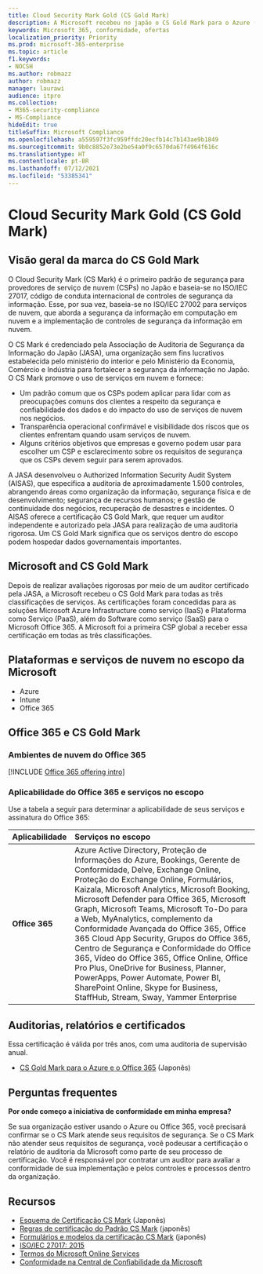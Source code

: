 ```yaml
---
title: Cloud Security Mark Gold (CS Gold Mark)
description: A Microsoft recebeu no japão o CS Gold Mark para o Azure (IaaS e PaaS) e o Office 365 (SaaS).
keywords: Microsoft 365, conformidade, ofertas
localization_priority: Priority
ms.prod: microsoft-365-enterprise
ms.topic: article
f1.keywords:
- NOCSH
ms.author: robmazz
author: robmazz
manager: laurawi
audience: itpro
ms.collection:
- M365-security-compliance
- MS-Compliance
hideEdit: true
titleSuffix: Microsoft Compliance
ms.openlocfilehash: a559597f3fc959ffdc20ecfb14c7b143ae9b1849
ms.sourcegitcommit: 9b0c8852e73e2be54a0f9c6570da67f4964f616c
ms.translationtype: HT
ms.contentlocale: pt-BR
ms.lasthandoff: 07/12/2021
ms.locfileid: "53385341"
---
```

# <a name="cloud-security-mark-gold-cs-gold-mark"></a>Cloud Security Mark Gold (CS Gold Mark)

## <a name="cs-gold-mark-overview"></a>Visão geral da marca do CS Gold Mark

O Cloud Security Mark (CS Mark) é o primeiro padrão de segurança para provedores de serviço de nuvem (CSPs) no Japão e baseia-se no ISO/IEC 27017, código de conduta internacional de controles de segurança da informação. Esse, por sua vez, baseia-se no ISO/IEC 27002 para serviços de nuvem, que aborda a segurança da informação em computação em nuvem e a implementação de controles de segurança da informação em nuvem.

O CS Mark é credenciado pela Associação de Auditoria de Segurança da Informação do Japão (JASA), uma organização sem fins lucrativos estabelecida pelo ministério do interior e pelo Ministério da Economia, Comércio e Indústria para fortalecer a segurança da informação no Japão. O CS Mark promove o uso de serviços em nuvem e fornece:

- Um padrão comum que os CSPs podem aplicar para lidar com as preocupações comuns dos clientes a respeito da segurança e confiabilidade dos dados e do impacto do uso de serviços de nuvem nos negócios.
- Transparência operacional confirmável e visibilidade dos riscos que os clientes enfrentam quando usam serviços de nuvem.
- Alguns critérios objetivos que empresas e governo podem usar para escolher um CSP e esclarecimento sobre os requisitos de segurança que os CSPs devem seguir para serem aprovados.

A JASA desenvolveu o Authorized Information Security Audit System (AISAS), que especifica a auditoria de aproximadamente 1.500 controles, abrangendo áreas como organização da informação, segurança física e de desenvolvimento; segurança de recursos humanos; e gestão de continuidade dos negócios, recuperação de desastres e incidentes. O AISAS oferece a certificação CS Gold Mark, que requer um auditor independente e autorizado pela JASA para realização de uma auditoria rigorosa. Um CS Gold Mark significa que os serviços dentro do escopo podem hospedar dados governamentais importantes.

## <a name="microsoft-and-cs-gold-mark"></a>Microsoft and CS Gold Mark

Depois de realizar avaliações rigorosas por meio de um auditor certificado pela JASA, a Microsoft recebeu o CS Gold Mark para todas as três classificações de serviços. As certificações foram concedidas para as soluções Microsoft Azure Infrastructure como serviço (IaaS) e Plataforma como Serviço (PaaS), além do Software como serviço (SaaS) para o Microsoft Office 365. A Microsoft foi a primeira CSP global a receber essa certificação em todas as três classificações.

## <a name="microsoft-in-scope-cloud-platforms--services"></a>Plataformas e serviços de nuvem no escopo da Microsoft

- Azure
- Intune
- Office 365

## <a name="office-365-and-cs-gold-mark"></a>Office 365 e CS Gold Mark

### <a name="office-365-cloud-environments"></a>Ambientes de nuvem do Office 365

[!INCLUDE [Office 365 offering intro](../includes/o365-offering-introduction.md)]

### <a name="office-365-applicability-and-in-scope-services"></a>Aplicabilidade do Office 365 e serviços no escopo

Use a tabela a seguir para determinar a aplicabilidade de seus serviços e assinatura do Office 365:

| **Aplicabilidade** | **Serviços no escopo** |
|:------------------|:----------------------|
| **Office 365** | Azure Active Directory, Proteção de Informações do Azure, Bookings, Gerente de Conformidade, Delve, Exchange Online, Proteção do Exchange Online, Formulários, Kaizala, Microsoft Analytics, Microsoft Booking, Microsoft Defender para Office 365, Microsoft Graph, Microsoft Teams, Microsoft To-Do para a Web, MyAnalytics, complemento da Conformidade Avançada do Office 365, Office 365 Cloud App Security, Grupos do Office 365, Centro de Segurança e Conformidade do Office 365, Vídeo do Office 365, Office Online, Office Pro Plus, OneDrive for Business, Planner, PowerApps, Power Automate, Power BI, SharePoint Online, Skype for Business, StaffHub, Stream, Sway, Yammer Enterprise |

## <a name="audits-reports-and-certificates"></a>Auditorias, relatórios e certificados

Essa certificação é válida por três anos, com uma auditoria de supervisão anual.

- [CS Gold Mark para o Azure e o Office 365](https://jcispa.jasa.jp/cs_mark_co/cs_gold_mark_co/) (Japonês)

## <a name="frequently-asked-questions"></a>Perguntas frequentes

**Por onde começo a iniciativa de conformidade em minha empresa?**

Se sua organização estiver usando o Azure ou Office 365, você precisará confirmar se o CS Mark atende seus requisitos de segurança. Se o CS Mark não atender seus requisitos de segurança, você podeusar a certificação o relatório de auditoria da Microsoft como parte de seu processo de certificação. Você é responsável por contratar um auditor para avaliar a conformidade de sua implementação e pelos controles e processos dentro da organização.

## <a name="resources"></a>Recursos

- [Esquema de Certificação CS Mark](https://jcispa.jasa.jp/cloud_security/) (Japonês)
- [Regras de certificação do Padrão CS Mark](https://jcispa.jasa.jp/cloud_security/jcispa_regulation/) (japonês)
- [Formulários e modelos da certificação CS Mark](https://jcispa.jasa.jp/cloud_security/jcispa_regulation_form/) (japonês)
- [ISO/IEC 27017: 2015](https://www.iso.org/iso/home/store/catalogue_tc/catalogue_detail.htm?csnumber=43757)
- [Termos do Microsoft Online Services](https://aka.ms/Online-Services-Terms)
- [Conformidade na Central de Confiabilidade da Microsoft](https://www.microsoft.com/trust-center/compliance/compliance-overview)
